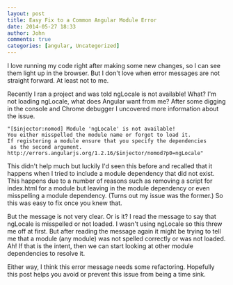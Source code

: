 ```yaml
---
layout: post
title: Easy Fix to a Common Angular Module Error
date: 2014-05-27 18:33
author: John
comments: true
categories: [angular, Uncategorized]
---
```

<p>I love running my code right after making some new changes, so I can see them light up in the browser. But I don't love when error messages are not straight forward. At least not to me.</p>

<p>Recently I ran a project and was told ngLocale is not available! What? I'm not loading ngLocale, what does Angular want from me? After some digging in the console and Chrome debugger I uncovered more information about the issue.</p>

<pre><code>"[$injector:nomod] Module 'ngLocale' is not available! 
You either misspelled the module name or forgot to load it. 
If registering a module ensure that you specify the dependencies 
 as the second argument.
http://errors.angularjs.org/1.2.16/$injector/nomod?p0=ngLocale"    
</code></pre>

<p>This didn't help much but luckily I'd seen this before and recalled that it happens when I tried to include a module dependency that did not exist. This happens due to a number of reasons such as removing a script for index.html for a module but leaving in the module dependency or even misspelling a module dependency. (Turns out my issue was the former.) So this was easy to fix once you knew that.</p>

<p>But the message is not very clear. Or is it? I read the message to say that ngLocale is misspelled or not loaded. I wasn't using ngLocale so this threw me off at first. But after reading the message again it might be trying to tell me that a module (any module) was not spelled correctly or was not loaded. Ah! If that is the intent, then we can start looking at other module dependencies to resolve it.</p>

<p>Either way, I think this error message needs some refactoring. Hopefully this post helps you avoid or prevent this issue from being a time sink.</p>

